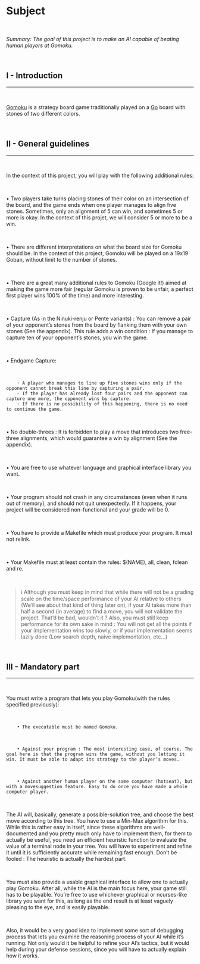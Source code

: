 # Subject

<br>

*Summary: The goal of this project is to make an AI capable of beating human players at Gomoku.*

<br>

## I - Introduction

---

<br>

[Gomoku](https://en.wikipedia.org/wiki/Gomoku) is a strategy board game traditionally played on a [Go](https://en.wikipedia.org/wiki/Go_%28game%29) board with stones of two different colors.

<br>

## II - General guidelines

---

<br>

In the context of this project, you will play with the following additional rules:

<br>

• Two players take turns placing stones of their color on an intersection of the board, and the game ends when one player manages to align five stones. Sometimes, only an alignment of 5 can win, and sometimes 5 or more is okay. In the context of this projet, we will consider 5 or more to be a win.

<br>

• There are different interpretations on what the board size for Gomoku should be.
In the context of this project, Gomoku will be played on a 19x19 Goban, without
limit to the number of stones.

<br>

• There are a great many additional rules to Gomoku (Google it!) aimed at making the game more fair (regular Gomoku is proven to be unfair, a perfect first player wins 100% of the time) and more interesting.

<br>

• Capture (As in the Ninuki-renju or Pente variants) : You can remove a pair of your opponent’s stones from the board by flanking them with your own stones (See the appendix). This rule adds a win condition : If you manage to capture ten of your opponent’s stones, you win the game.

<br>

• Endgame Capture:

<br>

		◦ A player who manages to line up five stones wins only if the opponent cannot break this line by capturing a pair.
		◦ If the player has already lost four pairs and the opponent can capture one more, the opponent wins by capture.
		◦ If there is no possibility of this happening, there is no need to continue the game.

<br>

• No double-threes : It is forbidden to play a move that introduces two free-three alignments, which would guarantee a win by alignment (See the appendix).

<br>

• You are free to use whatever language and graphical interface library you want.

<br>

• Your program should not crash in any circumstances (even when it runs out of memory), and should not quit unexpectedly.
If it happens, your project will be considered non-functional and your grade will be 0.

<br>

• You have to provide a Makefile which must produce your program. It must not
relink.

<br>

• Your Makefile must at least contain the rules: $(NAME), all, clean, fclean and re.

<br>

> ℹ️ Although you must keep in mind that while there will not be a grading scale on the time/space performance of your AI relative to others (We’ll see about that kind of thing later on), if your AI takes more than half a second (in average) to find a move, you will not validate the project. That’d be bad, wouldn’t it ? Also, you must still keep performance for its own sake in mind : You will not get all the points if your implementation wins too slowly, or if your implementation seems lazily done (Low search depth, naive
implementation, etc...)

<br>

## III - Mandatory part

---

<br>

You must write a program that lets you play Gomoku(with the rules specified previously):

<br>

		• The executable must be named Gomoku.

<br>


		• Against your program : The most interesting case, of course. The goal here is that the program wins the game, without you letting it win. It must be able to adapt its strategy to the player’s moves.

<br>

		• Against another human player on the same computer (hotseat), but with a movesuggestion feature. Easy to do once you have made a whole computer player.

<br>

The AI will, basically, generate a possible-solution tree, and choose the best move according to this tree. You have to use a Min-Max algorithm for this. While this is rather easy in itself, since these algorithms are well-documented and you pretty much only have to implement them, for them to actually be useful, you need an efficient heuristic function to evaluate the value of a terminal node in your tree. You will have to experiment and refine it until it is sufficiently accurate while remaining fast enough. Don’t be fooled : The heuristic is actually the hardest part. 

<br>

You must also provide a usable graphical interface to allow one to actually play Gomoku. After all, while the AI is the main focus here, your game still has to be playable. You’re free to use whichever graphical or ncurses-like library you want for this, as long as the end result is at least vaguely pleasing to the eye, and is easily playable.

<br>

Also, it would be a very good idea to implement some sort of debugging process that lets you examine the reasoning process of your AI while it’s running. Not only would it be helpful to refine your AI’s tactics, but it would help during your defense sessions, since you will have to actually explain how it works.